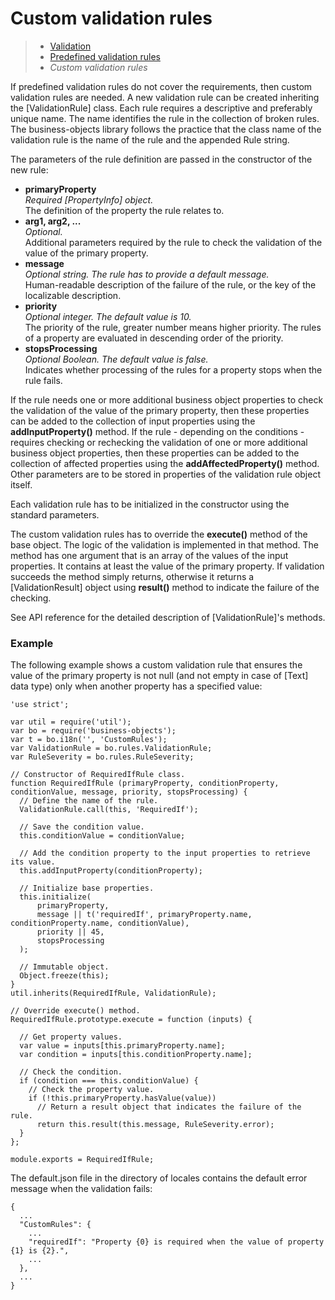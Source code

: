 # Custom validation rules

> * [Validation](/model-definitions/validation)
> * [Predefined validation rules](predefined)
> * _Custom validation rules_

If predefined validation rules do not cover the requirements, then custom validation rules
are needed. A new validation rule can be created inheriting the [ValidationRule] class.
Each rule requires a descriptive and preferably unique name. The name identifies the rule
in the collection of broken rules. The business-objects library follows the practice that
the class name of the validation rule is the name of the rule and the appended Rule string.

The parameters of the rule definition are passed in the constructor of the new rule:

* __primaryProperty__  
  _Required [PropertyInfo] object._  
  The definition of the property the rule relates to.
* __arg1, arg2, ...__  
  _Optional._  
  Additional parameters required by the rule to check the validation of the value of the
  primary property.
* __message__  
  _Optional string. The rule has to provide a default message._  
  Human-readable description of the failure of the rule, or the key of the localizable
  description.
* __priority__  
  _Optional integer. The default value is 10._  
  The priority of the rule, greater number means higher priority. 
  The rules of a property are evaluated in descending order of the priority.
* __stopsProcessing__  
  _Optional Boolean. The default value is false._  
  Indicates whether processing of the rules for a property stops when the rule fails.

If the rule needs one or more additional business object properties to check the validation
of the value of the primary property, then these properties can be added to the collection
of input properties using the __addInputProperty()__ method. If the rule - depending on the
conditions - requires checking or rechecking the validation of one or more additional
business object properties, then these properties can be added to the collection of affected
properties using the __addAffectedProperty()__ method. Other parameters are to be stored in
properties of the validation rule object itself.

Each validation rule has to be initialized in the constructor using the standard parameters.

The custom validation rules has to override the __execute()__ method of the base object.
The logic of the validation is implemented in that method. The method has one argument that
is an array of the values of the input properties. It contains at least the value of the
primary property. If validation succeeds the method simply returns, otherwise it returns a
[ValidationResult] object using __result()__ method to indicate the failure of the checking.

See API reference for the detailed description of [ValidationRule]'s methods.

### Example

The following example shows a custom validation rule that ensures the value of the primary
property is not null (and not empty in case of [Text] data type) only when another property
has a specified value:

```
'use strict';

var util = require('util');
var bo = require('business-objects');
var t = bo.i18n('', 'CustomRules');
var ValidationRule = bo.rules.ValidationRule;
var RuleSeverity = bo.rules.RuleSeverity;

// Constructor of RequiredIfRule class.
function RequiredIfRule (primaryProperty, conditionProperty, conditionValue, message, priority, stopsProcessing) {
  // Define the name of the rule.
  ValidationRule.call(this, 'RequiredIf');

  // Save the condition value.
  this.conditionValue = conditionValue;

  // Add the condition property to the input properties to retrieve its value.
  this.addInputProperty(conditionProperty);

  // Initialize base properties.
  this.initialize(
      primaryProperty,
      message || t('requiredIf', primaryProperty.name, conditionProperty.name, conditionValue),
      priority || 45,
      stopsProcessing
  );

  // Immutable object.
  Object.freeze(this);
}
util.inherits(RequiredIfRule, ValidationRule);

// Override execute() method.
RequiredIfRule.prototype.execute = function (inputs) {

  // Get property values.
  var value = inputs[this.primaryProperty.name];
  var condition = inputs[this.conditionProperty.name];

  // Check the condition.
  if (condition === this.conditionValue) {
    // Check the property value.
    if (!this.primaryProperty.hasValue(value))
      // Return a result object that indicates the failure of the rule.
      return this.result(this.message, RuleSeverity.error);
  }
};

module.exports = RequiredIfRule;
```

The default.json file in the directory of locales contains the default error message
when the validation fails:

```
{
  ...
  "CustomRules": {
    ...
    "requiredIf": "Property {0} is required when the value of property {1} is {2}.",
    ...
  },
  ...
}
```
